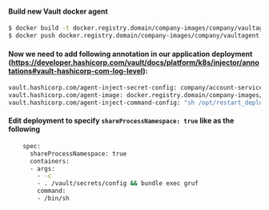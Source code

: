#### Build new Vault docker agent

```bash
$ docker build -t docker.registry.domain/company-images/company/vaultagent:v1 .
$ docker push docker.registry.domain/company-images/company/vaultagent:v1
```


#### Now we need to add following annotation in our application deployment (https://developer.hashicorp.com/vault/docs/platform/k8s/injector/annotations#vault-hashicorp-com-log-level):

```bash
vault.hashicorp.com/agent-inject-secret-config: company/account-service
vault.hashicorp.com/agent-image: docker.registry.domain/company-images/company/vaultagent:v1
vault.hashicorp.com/agent-inject-command-config: "sh /opt/restart_deployment.sh"
```

#### Edit deployment to specify `shareProcessNamespace: true` like as the following

```bash
    spec:
      shareProcessNamespace: true
      containers:
      - args:
        - -c
        - . /vault/secrets/config && bundle exec gruf
        command:
        - /bin/sh
```
